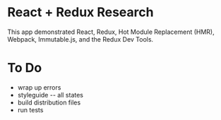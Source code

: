 # React + Redux Research

This app demonstrated React, Redux, Hot Module Replacement (HMR), Webpack, Immutable.js, and the Redux Dev Tools.

# To Do

- wrap up errors
- styleguide -- all states
- build distribution files
- run tests